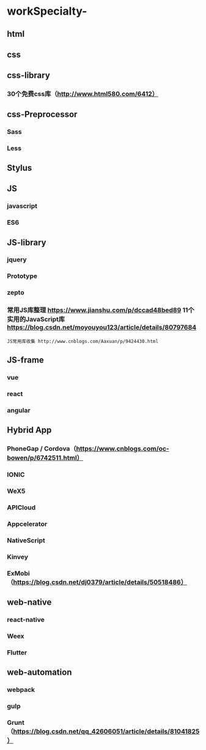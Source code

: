 # workSpecialty-
##  html
##  css
##  css-library
###   30个免费css库（http://www.html580.com/6412）
##  css-Preprocessor
###   Sass
###   Less
##   Stylus
##  JS
###   javascript
###   ES6
##    JS-library
###   jquery
###   Prototype
###   zepto
###   常用JS库整理 https://www.jianshu.com/p/dccad48bed89 11个实用的JavaScript库 https://blog.csdn.net/moyouyou123/article/details/80797684
    JS常用库收集 http://www.cnblogs.com/Aaxuan/p/9424430.html
##  JS-frame 
###   vue
###   react
###   angular
## Hybrid App
###   PhoneGap / Cordova（https://www.cnblogs.com/oc-bowen/p/6742511.html）
###   IONIC 
###   WeX5
###   APICloud
###   Appcelerator
###   NativeScript
###   Kinvey
###   ExMobi （https://blog.csdn.net/dj0379/article/details/50518486）
##  web-native
###   react-native
###   Weex
###   Flutter
##  web-automation
###   webpack
###   gulp
###   Grunt （https://blog.csdn.net/qq_42606051/article/details/81041825）


